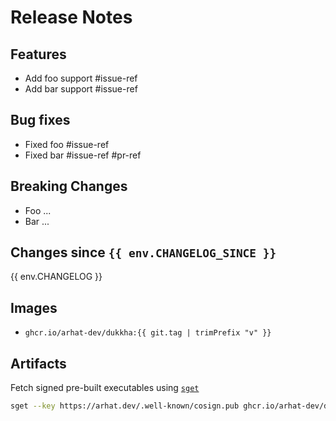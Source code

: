 # Release Notes

## Features

- Add foo support #issue-ref
- Add bar support #issue-ref

## Bug fixes

- Fixed foo #issue-ref
- Fixed bar #issue-ref #pr-ref

## Breaking Changes

- Foo ...
- Bar ...

## Changes since `{{ env.CHANGELOG_SINCE }}`

{{ env.CHANGELOG }}

## Images

- `ghcr.io/arhat-dev/dukkha:{{ git.tag | trimPrefix "v" }}`

## Artifacts

Fetch signed pre-built executables using [`sget`](https://github.com/sigstore/cosign#blobs)

```bash
sget --key https://arhat.dev/.well-known/cosign.pub ghcr.io/arhat-dev/dist/dukkha:{{ git.tag | trimPrefix "v" }}-{KERNEL}-{ARCH}
```
